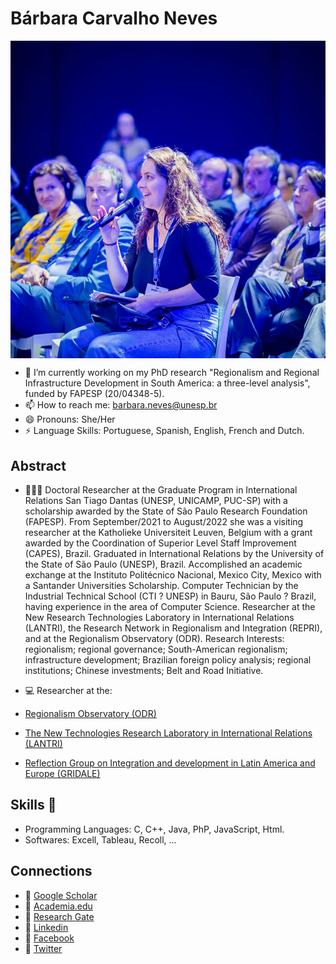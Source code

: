 # Bárbara Carvalho Neves
<p align="center">
  <span>
    <img align="center" width="510" src="image-edd-2022.jpg" />
  </a>
</p>

- 🔭 I’m currently working on my PhD research "Regionalism and Regional Infrastructure Development in South America: a three-level analysis", funded by FAPESP (20/04348-5).
- 📫 How to reach me: barbara.neves@unesp.br
- 😄 Pronouns: She/Her
- ⚡ Language Skills: Portuguese, Spanish, English, French and Dutch. 

## Abstract

- 👨🏻‍🎓 Doctoral Researcher at the Graduate Program in International Relations San Tiago Dantas (UNESP, UNICAMP, PUC-SP) with a scholarship awarded by the State of São Paulo Research Foundation (FAPESP). From September/2021 to August/2022 she was a visiting researcher at the Katholieke Universiteit Leuven, Belgium with a grant awarded by the Coordination of Superior Level Staff Improvement (CAPES), Brazil. Graduated in International Relations by the University of the State of São Paulo (UNESP), Brazil. Accomplished an academic exchange at the Instituto Politécnico Nacional, Mexico City, Mexico with a Santander Universities Scholarship. Computer Technician by the Industrial Technical School (CTI ? UNESP) in Bauru, São Paulo ? Brazil, having experience in the area of Computer Science. Researcher at the New Research Technologies Laboratory in International Relations (LANTRI), the Research Network in Regionalism and Integration (REPRI), and at the Regionalism Observatory (ODR). Research Interests: regionalism; regional governance; South-American regionalism; infrastructure development; Brazilian foreign policy analysis; regional institutions; Chinese investments; Belt and Road Initiative.

- 💻 Researcher at the:
- <a href="http://observatorio.repri.org/"> Regionalism Observatory (ODR)</a>
- <a href="https://www.lantri.org/english"> The New Technologies Research Laboratory in International Relations (LANTRI) </a>
- <a href="https://gridale.org/"> Reflection Group on Integration and development in Latin America and Europe (GRIDALE)</a> 

## Skills 🔧

- <a> Programming Languages: C, C++, Java, PhP, JavaScript, Html. </a>
- <a> Softwares: Excell, Tableau, Recoll, ... </a>

## Connections
- 🔗 <a href="https://scholar.google.com/citations?user=77EGh2UAAAAJ&hl=en"> Google Scholar </a> 
- 🔗 <a href="https://unep.academia.edu/BarbaraNeves"> Academia.edu </a> 
- 🔗 <a href="https://www.researchgate.net/profile/Barbara-Neves-3"> Research Gate </a> 
- 🔗 <a href="https://www.linkedin.com/in/b%C3%A1rbara-neves-765055128/"> Linkedin </a> 
- 🔗 <a href="https://www.facebook.com/barbara.neves.104"> Facebook </a>
- 🔗 <a href="https://twitter.com/barbaracneves"> Twitter </a> 

